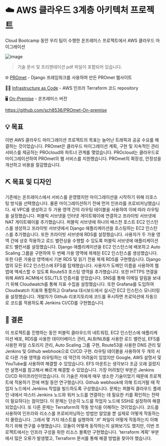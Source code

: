 # ☁️  AWS 클라우드 3계층 아키텍처 프로젝트

Cloud Bootcamp 동안 우리 팀이 수행한 온프레미스 프로젝트에서 AWS 클라우드 마이그레이션

![image](https://user-images.githubusercontent.com/76054852/230936330-b24d41ad-f4ea-459e-882b-bea13521a3df.png)

> 기술 문서 및 프리젠테이션 pdf 파일이 포함되어 있습니다.

🌐 [PROmet](https://github.com/sch8536/PROmet-Website) - Django 프레임워크를 사용하여 만든 PROmet 웹사이트

👨‍💻 [Infrastructure as Code](https://github.com/sch8536/AWS-3-tier-Terraform) -  AWS 인프라 Terraform 코드 repository

🖥️ [On-Premise](https://github.com/sch8536/PROmet-On-premise) - 온프레미스 버전

https://github.com/sch8536/PROmet-On-premise
## 💡 목표

이번 AWS 클라우드 마이그레이션 프로젝트의 목표는 늘어난 트래픽과 공공 수요를 해결하는 것이었습니다. PROmet은 클라우드 마이그레이션 계획, 구현 및 지속적인 관리 서비스를 제공하는 PROcloud와 파트너 관계를 맺었습니다. PROcloud는 클라우드로 마이그레이션하여 PROmet의 웹 서비스를 지원했습니다. PROmet의 확장성, 안정성을 개선하고 비용을 절감했습니다.

## ⛏️ 목표 및 디자인
기존에는 온프레미스에서 서비스를 운영했지만 마이그레이션을 시작하기 위해 리호스팅 방식을 선택했습니다. 물론 마이그레이션하기 전에 먼저 인프라를 프로비저닝했습니다. 새 VPC를 생성하고 두 가용 영역 간의 라우팅 테이블을 사용하여 이에 따라 라우팅을 설정했습니다. 퍼블릭 서브넷을 인터넷 게이트웨이에 연결하고 프라이빗 서브넷에 NAT 게이트웨이를 추가했습니다. 퍼블릭 서브넷에 하나의 배스천 호스트 EC2 인스턴스를 생성하고 프라이빗 서브넷에서 Django 애플리케이션을 호스팅하는 EC2 인스턴스를 추가했습니다. 또한 프라이빗 서브넷에 RDS를 설정했습니다. 사용자가 두 가용 영역 간에 상호 작용하고 로드 밸런싱을 수행할 수 있도록 퍼블릭 서브넷에 애플리케이션 로드 밸런서를 설정했습니다. Django 애플리케이션을 EC2 인스턴스에 배포하고 Auto Scaling 그룹을 구현하여 두 번째 가용 영역에 복제된 EC2 인스턴스를 생성했습니다. 또한 다른 가용성 영역에서 기본 RDS 및 읽기 전용 복제 RDS를 구현했습니다. Django 앱의 모든 EC2 인스턴스에 EFS를 탑재했습니다. 사용자가 도메인 이름을 사용하여 웹 앱에 액세스할 수 있도록 Route53 호스팅 영역을 추가했습니다. 또한 HTTPS 연결을 위해 AWS ACM에서 SSL/TLS 인증서를 얻었습니다. SNS를 통해 이메일 알림을 보내기 위해 Cloudwatch를 통해 지표 수집을 설정했습니다. 또한 Grafana를 도입하여 Cloudwatch 지표와 통합하고 Grafana 대시보드에서 실시간 EC2 인스턴스 모니터링을 설정했습니다. 개발자가 Github 리포지토리에 코드를 푸시하면 프로덕션에 자동으로 코드를 적용하도록 Jenkins CI/CD를 구현했습니다.


## 📝 결론

이 프로젝트를 진행하는 동안 퍼블릭 클라우드의 네트워킹, EC2 인스턴스에 애플리케이션 배포, RDS를 사용한 데이터베이스 관리, ALB/NLB를 사용한 로드 밸런싱, EFS를 사용한 파일 스토리지 관리, Auto Scaling 그룹 구현, Route53을 사용한 DNS 관리 및 Jenkins 및 Github webhook으로 CI/CD 구현. 라우팅 테이블을 사용하여 두 개의 서로 다른 가용 영역을 라우팅하는 데 약간의 어려움이 있었지만 Google, AWS 설명서 및 YouTube를 사용하여 해결할 수 있었습니다. EFS 마운트는 생각보다 조금 오래 걸렸지만 설명서를 참고해서 빠르게 해결할 수 있었습니다. 가장 어려웠던 부분은 Jenkins CI/CD 파이프라인이었습니다. 이 기술은 저에게 매우 생소한 기술이었기 때문에 프로젝트에 적용하기 전에 며칠 동안 연구했습니다. Github webhook에 의해 트리거될 때 작업자 노드에서 Jenkins 작업을 빌드하도록 구성했습니다. 문제는 퍼블릭 클라우드 플레인 내에서 마스터 Jenkins 노드와 워커 노드를 연결하는 데 필요한 키를 확인하는 전략이 필요하다는 점이었다. 이 문제는 단순히 노드를 작업자 노드에 SSH로 설정하여 해결되었습니다. 또 다른 문제는 Terraform의 작동 방식을 이해하는 것이었습니다. 코드를 사용하여 인프라와 리소스를 프로비저닝하는 방법만 알았을 뿐 실제로 어떻게 작동하는지 몰랐습니다. 그래서 몇 가지 테스트를 실행하여 '.tf' 파일이 어떻게 작동하는지 이해하기 위해 연구를 수행했습니다. 모듈이 어떻게 동작하는지 살펴보기도 했지만, 이번 프로젝트에서는 인프라 구성을 위한 리소스 블록만 구현했습니다. 'terraform 계획' 부분에서 많은 오류가 발생했고, Terraform 문서를 통해 해결 방법을 찾아야 했습니다.
